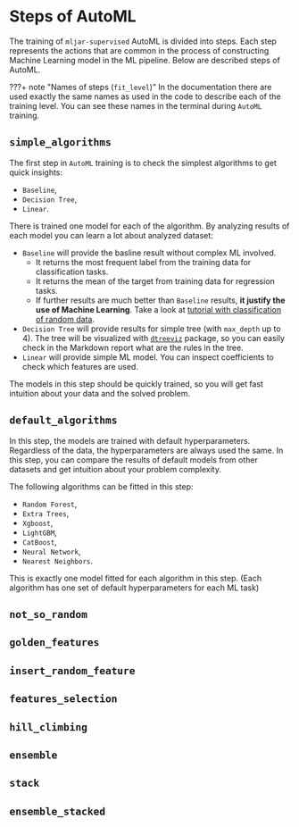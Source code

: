 # Steps of AutoML

The training of `mljar-supervised` AutoML is divided into steps. Each step represents the actions that are common in the process of constructing Machine Learning model in the ML pipeline. Below are described steps of AutoML. 

???+ note "Names of steps (`fit_level`)"
    In the documentation there are used exactly the same names as used in the code to describe each of the training level.
    You can see these names in the terminal during `AutoML` training.


## `simple_algorithms`

The first step in `AutoML` training is to check the simplest algorithms to get quick insights:

- `Baseline`,
- `Decision Tree`,
- `Linear`.

There is trained one model for each of the algorithm. By analyzing results of each model you can learn a lot about analyzed dataset:

- `Baseline` will provide the basline result without complex ML involved. 
    - It returns the most frequent label from the training data for classification tasks.
    - It returns the mean of the target from training data for regression tasks.
    - If further results are much better than `Baseline` results, **it justify the use of Machine Learning**. Take a look at [tutorial with classification of random data](/tutorials/random/).
- `Decision Tree` will provide results for simple tree (with `max_depth` up to 4). The tree will be visualized with [`dtreeviz`](https://github.com/parrt/dtreeviz) package, so you can easily check in the Markdown report what are the rules in the tree. 
- `Linear` will provide simple ML model. You can inspect coefficients to check which features are used.

The models in this step should be quickly trained, so you will get fast intuition about your data and the solved problem.

## `default_algorithms`

In this step, the models are trained with default hyperparameters. Regardless of the data, the hyperparameters are always used the same. In this step, you can compare the results of default models from other datasets and get intuition about your problem complexity.

The following algorithms can be fitted in this step:

- `Random Forest`,
- `Extra Trees`,
- `Xgboost`,
- `LightGBM`,
- `CatBoost`,
- `Neural Network`,
- `Nearest Neighbors`.

This is exactly one model fitted for each algorithm in this step. (Each algorithm has one set of default hyperparameters for each ML task)

## `not_so_random`

## `golden_features`

## `insert_random_feature`

## `features_selection`

## `hill_climbing`

## `ensemble`

## `stack`

## `ensemble_stacked`

